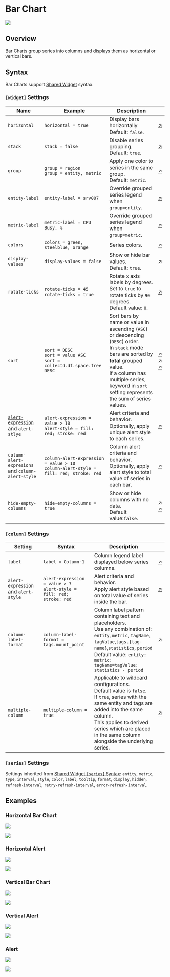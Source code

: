 # Bar Chart

![](./images/bar-chart.png)

## Overview

Bar Charts group series into columns and displays them as horizontal or vertical bars.

## Syntax

Bar Charts support [Shared Widget](../shared/README.md) syntax.

### `[widget]` Settings

Name | Example | Description | &nbsp;
--|--|--|--
`horizontal` | `horizontal = true` | Display bars horizontally<br>Default: `false`. | [↗](https://apps.axibase.com/chartlab/8fe65e1b/2/)
`stack` | `stack = false` | Disable series grouping.<br>Default: `true`. | [↗](https://apps.axibase.com/chartlab/8fe65e1b/8/)
`group`|`group = region`<br>`group = entity, metric`|Apply one color to series in the same group.<br>Default: `metric`.|[↗](https://apps.axibase.com/chartlab/e56f5bbc)
`entity-label`|`entity-label = srv007`|Override grouped series legend when `group=entity`.|[↗](https://apps.axibase.com/chartlab/8fe65e1b/21/)
`metric-label`|`metric-label = CPU Busy, %`|Override grouped series legend when `group=metric`.|[↗](https://apps.axibase.com/chartlab/8fe65e1b/22/)
`colors`|`colors = green, steelblue, orange`|Series colors.|[↗](https://apps.axibase.com/chartlab/8fe65e1b/13/)
`display-values`|`display-values = false`|Show or hide bar values.<br>Default: `true`.|[↗](https://apps.axibase.com/chartlab/8fe65e1b/7/)
`rotate-ticks`|`rotate-ticks = 45`<br>`rotate-ticks = true`|Rotate `x` axis labels by degrees.<br>Set to `true` to rotate ticks by `90` degrees.<br>Default value: `0`.|[↗](https://apps.axibase.com/chartlab/8fe65e1b/29/)
`sort`|`sort = DESC`<br>`sort = value ASC`<br>`sort = collectd.df.space.free DESC`|Sort bars by name or value in ascending (`ASC`) or descending (`DESC`) order.<br>In `stack` mode bars are sorted by **total** grouped value.<br>If a column has multiple series, keyword in `sort` setting represents the sum of series values.|[↗](https://apps.axibase.com/chartlab/4642b100)<br>[↗](https://apps.axibase.com/chartlab/4204e221/4)<br>[↗](https://apps.axibase.com/chartlab/76ebf83b/5)
[`alert-expression`](../../syntax/alert-expression.md) and `alert-stlye`|`alert-expression = value > 10`<br>`alert-style = fill: red; stroke: red`|Alert criteria and behavior.<br>Optionally, apply unique alert style to each series.|[↗](https://apps.axibase.com/chartlab/8fe65e1b/20/)
`column-alert-expresions` and `column-alert-style`|`column-alert-expression = value > 10`<br>`column-alert-style = fill: red; stroke: red`|Column alert criteria and behavior.<br>Optionally, apply alert style to total value of series in each bar.|[↗](https://apps.axibase.com/chartlab/8fe65e1b/17/)
`hide-empty-columns`|`hide-empty-columns = true`|Show or hide columns with no data.<br>Default value:`false`.|[↗](https://apps.axibase.com/chartlab/e4603a5f)<br>[↗](https://apps.axibase.com/chartlab/377091ff)

### `[column]` Settings

Setting |Syntax |Description | &nbsp;
--|--|--|--
`label`|`label = Column-1`|Column legend label displayed below series columns.|[↗](https://apps.axibase.com/chartlab/8fe65e1b/3/)
`alert-expression` and `alert-style`|`alert-expression = value > 7`<br>`alert-style = fill: red; stroke: red`|Alert criteria and behavior.<br>Apply alert style based on total value of series inside the bar.|[↗](https://apps.axibase.com/chartlab/8fe65e1b/16/)
`column-label-format`|`column-label-format = tags.mount_point`|Column label pattern containing text and placeholders.<br>Use any combination of: `entity`, `metric`, `tagName`, `tagValue`,`tags.{tag-name}`,`statistics`, `period`<br>Default value: `entity: metric: tagName=tagValue: statistics - period`|[↗](https://apps.axibase.com/chartlab/8bc74658/2/)
`multiple-column`|`multiple-column = true`|Applicable to [wildcard](../../syntax/wildcards.md) configurations.<br>Default value is `false`.<br>If `true`, series with the same entity and tags are added into the same column.<br>This applies to derived series which are placed in the same column alongside the underlying series.|[↗](https://apps.axibase.com/chartlab/6e37edc8/2/)

### `[series]` Settings

Settings inherited from [Shared Widget `[series]` Syntax](../shared/README.md): `entity`, `metric`, `type`, `interval`, `style`, `color`, `label`, `tooltip`, `format`, `display`, `hidden`, `refresh-interval`, `retry-refresh-interval`, `error-refresh-interval`.

## Examples

### Horizontal Bar Chart

![](./images/hor-bar.png)

[![](./images/button.png)](https://apps.axibase.com/chartlab/cb231db8/#fullscreen)

### Horizontal Alert

![](./images/horizontal-alert.png)

[![](./images/button.png)](https://apps.axibase.com/chartlab/63c825ca)

### Vertical Bar Chart

![](./images/vertical-bar-chart.png)

[![](./images/button.png)](https://apps.axibase.com/chartlab/8fe65e1b)

### Vertical Alert

![](./images/bar-column-alert.png)

[![](./images/button.png)](https://apps.axibase.com/chartlab/8fe65e1b/17/)

### Alert

![](./images/bar-alert.png)

[![](./images/button.png)](https://apps.axibase.com/chartlab/8fe65e1b/11/)